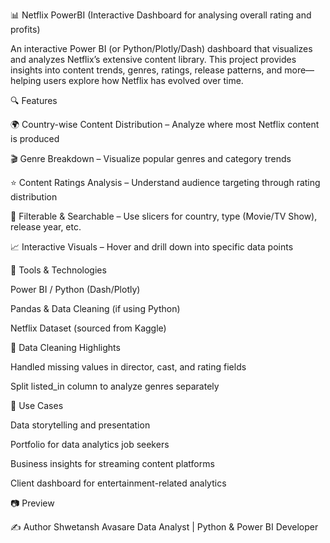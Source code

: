 📊 Netflix PowerBI (Interactive Dashboard for analysing overall rating and profits)

An interactive Power BI (or Python/Plotly/Dash) dashboard that visualizes and analyzes Netflix’s extensive content library. This project provides insights into content trends, genres, ratings, release patterns, and more—helping users explore how Netflix has evolved over time.

🔍 Features

🌍 Country-wise Content Distribution – Analyze where most Netflix content is produced

🎬 Genre Breakdown – Visualize popular genres and category trends

⭐ Content Ratings Analysis – Understand audience targeting through rating distribution

🧩 Filterable & Searchable – Use slicers for country, type (Movie/TV Show), release year, etc.

📈 Interactive Visuals – Hover and drill down into specific data points

🧰 Tools & Technologies

Power BI  / Python (Dash/Plotly)

Pandas & Data Cleaning (if using Python)

Netflix Dataset (sourced from Kaggle)

🧹 Data Cleaning Highlights

Handled missing values in director, cast, and rating fields

Split listed_in column to analyze genres separately

📌 Use Cases

Data storytelling and presentation

Portfolio for data analytics job seekers

Business insights for streaming content platforms

Client dashboard for entertainment-related analytics

📷 Preview


✍️ Author
Shwetansh Avasare
Data Analyst | Python & Power BI Developer
